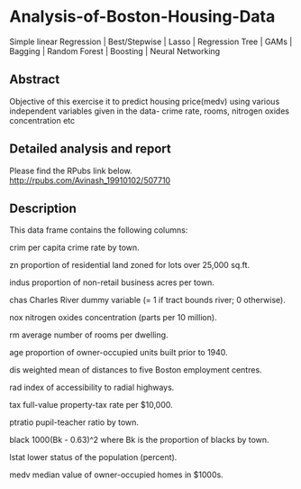# Analysis-of-Boston-Housing-Data
Simple linear Regression | Best/Stepwise | Lasso | Regression Tree | GAMs | Bagging | Random Forest | Boosting | Neural Networking

## Abstract
Objective of this exercise it to predict housing price(medv) using various independent variables given in the data- crime rate, rooms, nitrogen oxides concentration etc

## Detailed analysis and report

Please find the RPubs link below.
http://rpubs.com/Avinash_19910102/507710

## Description 
This data frame contains the following columns:

crim
per capita crime rate by town.

zn
proportion of residential land zoned for lots over 25,000 sq.ft.

indus
proportion of non-retail business acres per town.

chas
Charles River dummy variable (= 1 if tract bounds river; 0 otherwise).

nox
nitrogen oxides concentration (parts per 10 million).

rm
average number of rooms per dwelling.

age
proportion of owner-occupied units built prior to 1940.

dis
weighted mean of distances to five Boston employment centres.

rad
index of accessibility to radial highways.

tax
full-value property-tax rate per $10,000.

ptratio
pupil-teacher ratio by town.

black
1000(Bk - 0.63)^2 where Bk is the proportion of blacks by town.

lstat
lower status of the population (percent).

medv
median value of owner-occupied homes in $1000s.

